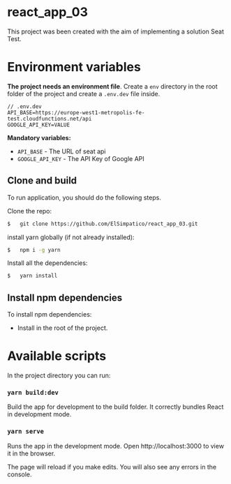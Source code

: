 # react_app_03

This project was been created with the aim of implementing a solution Seat Test.

# Environment variables

**The project needs an environment file**. Create a `env` directory in the root folder of the project and create a `.env.dev` file inside.

```
// .env.dev
API_BASE=https://europe-west1-metropolis-fe-test.cloudfunctions.net/api
GOOGLE_API_KEY=VALUE

```

**Mandatory variables:**

-   `API_BASE` - The URL of seat api
-   `GOOGLE_API_KEY` - The API Key of Google API

## Clone and build

To run application, you should do the following steps.

Clone the repo:

```bash
$   git clone https://github.com/ElSimpatico/react_app_03.git
```

install yarn globally (if not already installed):

```bash
$   npm i -g yarn
```

Install all the dependencies:

```bash
$   yarn install
```

## Install npm dependencies

To install npm dependencies:

-   Install in the root of the project.

# Available scripts

In the project directory you can run:

### `yarn build:dev`

Build the app for development to the build folder.
It correctly bundles React in development mode.

### `yarn serve`

Runs the app in the development mode.
Open http://localhost:3000 to view it in the browser.

The page will reload if you make edits.
You will also see any errors in the console.
